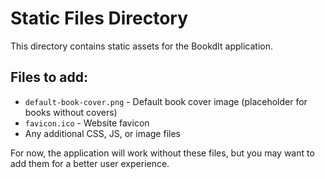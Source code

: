 # Static Files Directory

This directory contains static assets for the BookdIt application.

## Files to add:

- `default-book-cover.png` - Default book cover image (placeholder for books without covers)
- `favicon.ico` - Website favicon
- Any additional CSS, JS, or image files

For now, the application will work without these files, but you may want to add them for a better user experience.
